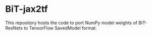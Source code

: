 # BiT-jax2tf
This repository hosts the code to port NumPy model weights of BiT-ResNets to TensorFlow SavedModel format.

